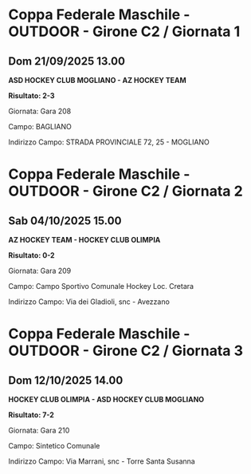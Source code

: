 # Coppa Federale Maschile - OUTDOOR  - Girone C2 / Giornata 1
## Dom 21/09/2025 13.00

<strong>ASD HOCKEY CLUB MOGLIANO - AZ HOCKEY TEAM</strong>

**Risultato: 2-3**

Giornata: Gara 208

Campo: BAGLIANO 

Indirizzo Campo:  STRADA PROVINCIALE 72, 25 - MOGLIANO


# Coppa Federale Maschile - OUTDOOR  - Girone C2 / Giornata 2
## Sab 04/10/2025 15.00

<strong>AZ HOCKEY TEAM - HOCKEY CLUB OLIMPIA</strong>

**Risultato: 0-2**

Giornata: Gara 209

Campo: Campo Sportivo Comunale Hockey Loc. Cretara 

Indirizzo Campo:  Via dei Gladioli, snc - Avezzano


# Coppa Federale Maschile - OUTDOOR  - Girone C2 / Giornata 3
## Dom 12/10/2025 14.00

<strong>HOCKEY CLUB OLIMPIA - ASD HOCKEY CLUB MOGLIANO</strong>

**Risultato: 7-2**

Giornata: Gara 210

Campo: Sintetico Comunale 

Indirizzo Campo:  Via Marrani, snc - Torre Santa Susanna


